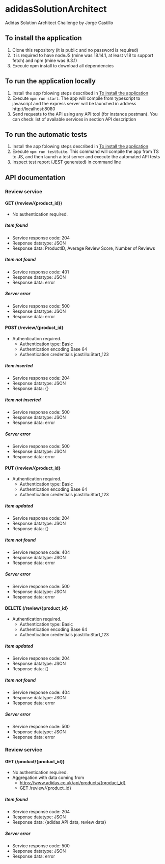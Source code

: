 # adidasSolutionArchitect
Adidas Solution Architect Challenge by Jorge Castillo

## To install the application
1. Clone this repository (it is public and no password is required)
2. It is required to have nodeJS (mine was 18.14.1, at least v18 to support fetch) and npm (mine was 9.3.1)
3. Execute npm install to download all dependencies

## To run the application locally
1. Install the app folowing steps described in [To install the application](##To-install-the-application)
2. Execute `npm run start`. The app will compile from typescript to javascript and the express server will be launched in address http://localhost:8080
3. Send requests to the API using any API tool (for instance postman). You can check list of available services in section API description

## To run the automatic tests
1. Install the app folowing steps described in [To install the application](##To-install-the-application)
2. Execute `npm run testSuite`. This command will compile the app from TS to JS, and then launch a test server and execute the automated API tests
3. Inspect test report (JEST generated) in command line

## API documentation

### Review service
#### GET (/review/{product_id})
* No authentication required.
##### Item found
* Service response code: 204
* Response datatype: JSON
* Response data: ProductID, Average Review Score, Number of Reviews
##### Item not found
* Service response code: 401
* Response datatype: JSON
* Response data: error
##### Server error
* Service response code: 500
* Response datatype: JSON
* Response data: error

#### POST (/review/{product_id}
* Authentication required.
  * Authentication type: Basic
  * Authentication encoding Base 64
  * Authentication credentials jcastillo:Start_123
##### Item inserted
* Service response code: 204
* Response datatype: JSON
* Response data: {}
##### Item not inserted
* Service response code: 500
* Response datatype: JSON
* Response data: error
##### Server error
* Service response code: 500
* Response datatype: JSON
* Response data: error

#### PUT (/review/{product_id}
* Authentication required.
  * Authentication type: Basic
  * Authentication encoding Base 64
  * Authentication credentials jcastillo:Start_123
##### Item updated
* Service response code: 204
* Response datatype: JSON
* Response data: {}
##### Item not found
* Service response code: 404
* Response datatype: JSON
* Response data: error
##### Server error
* Service response code: 500
* Response datatype: JSON
* Response data: error

#### DELETE (/review/{product_id}
* Authentication required.
  * Authentication type: Basic
  * Authentication encoding Base 64
  * Authentication credentials jcastillo:Start_123
##### Item updated
* Service response code: 204
* Response datatype: JSON
* Response data: {}
##### Item not found
* Service response code: 404
* Response datatype: JSON
* Response data: error
##### Server error
* Service response code: 500
* Response datatype: JSON
* Response data: error

### Review service
#### GET (/product/{product_id})
* No authentication required.
* Aggregation with data coming from
  * https://www.adidas.co.uk/api/products/{product_id}
  * GET /review/{product_id}
##### Item found
* Service response code: 204
* Response datatype: JSON
* Response data: {adidas API data, review data}
##### Server error
* Service response code: 500
* Response datatype: JSON
* Response data: error
